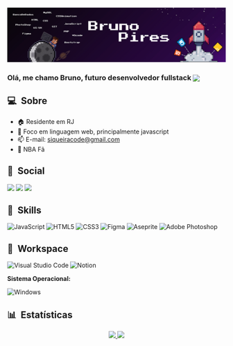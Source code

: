 [![banner](./banner.jpg)](https://github.com/nobrupsiq)

<h3>Olá, me chamo Bruno, futuro desenvolvedor fullstack
<img src='https://github.githubassets.com/images/mona-loading-default.gif' width='30px' style='vertical-align:middle'></h3>

## 💻 &nbsp;Sobre
- 🏠 Residente em RJ
- 💪 Foco em linguagem web, principalmente javascript
- 📫 E-mail: siqueiracode@gmail.com
- 🏀 NBA Fã

## 👥 &nbsp;Social
<a href="https://www.linkedin.com/in/brunpsiq/" target="_blank"><img src="https://img.shields.io/badge/-LinkedIn-%230077B5?style=for-the-badge&logo=linkedin&logoColor=white" target="_blank"></a> <a href="mailto:siqueiracode@gmail.com"><img src="https://img.shields.io/badge/-Gmail-%23333?style=for-the-badge&logo=gmail&logoColor=white" target="_blank"></a> <a href="https://www.instagram.com/brunsiq/" target="_blank"><img src="https://img.shields.io/badge/Instagram-%23E4405F.svg?style=for-the-badge&logo=Instagram&logoColor=white" target="_blank"></a>

## 🚀 &nbsp;Skills
![JavaScript](https://img.shields.io/badge/javascript-%23323330.svg?style=for-the-badge&logo=javascript&logoColor=%23F7DF1E)
![HTML5](https://img.shields.io/badge/html5-%23E34F26.svg?style=for-the-badge&logo=html5&logoColor=white)
![CSS3](https://img.shields.io/badge/css3-%231572B6.svg?style=for-the-badge&logo=css3&logoColor=white)
![Figma](https://img.shields.io/badge/figma-%23F24E1E.svg?style=for-the-badge&logo=figma&logoColor=white)
![Aseprite](https://img.shields.io/badge/Aseprite-FFFFFF?style=for-the-badge&logo=Aseprite&logoColor=#7D929E)
![Adobe Photoshop](https://img.shields.io/badge/adobe%20photoshop-%2331A8FF.svg?style=for-the-badge&logo=adobe%20photoshop&logoColor=white)

## 🔨 &nbsp;Workspace
![Visual Studio Code](https://img.shields.io/badge/Visual%20Studio%20Code-0078d7.svg?style=for-the-badge&logo=visual-studio-code&logoColor=white)
![Notion](https://img.shields.io/badge/Notion-%23000000.svg?style=for-the-badge&logo=notion&logoColor=white)

**Sistema Operacional:**

![Windows](https://img.shields.io/badge/Windows-0078D6?style=for-the-badge&logo=windows&logoColor=white)



## 📊 &nbsp;Estatísticas
<div align="center">
  <a href="https://github.com/nobrupsiq">
   <img height="140em" src="https://github-readme-stats.vercel.app/api?username=nobrupsiq&show_icons=true&theme=nord&include_all_commits=true&count_private=true"/>
   <img height="140em" src="https://github-readme-stats.vercel.app/api/top-langs/?username=nobrupsiq&layout=compact&langs_count=7&theme=nord"/></a>
</div>


